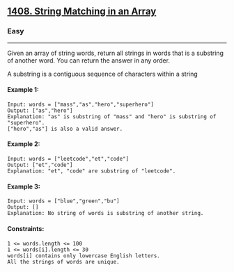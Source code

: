 [1408. String Matching in an Array](https://leetcode.com/problems/string-matching-in-an-array/?envType=daily-question&envId=2025-01-07)
---------------------------------------------------------------------------------------------------------------------------------------------

### Easy
---------------------------------------------------------------------------------------------------------------------------------------------

Given an array of string words, return all strings in words that is a substring of another word. You can return the answer in any order.

A substring is a contiguous sequence of characters within a string

#### Example 1:
```
Input: words = ["mass","as","hero","superhero"]
Output: ["as","hero"]
Explanation: "as" is substring of "mass" and "hero" is substring of "superhero".
["hero","as"] is also a valid answer.
```
#### Example 2:
```
Input: words = ["leetcode","et","code"]
Output: ["et","code"]
Explanation: "et", "code" are substring of "leetcode".
```
#### Example 3:
```
Input: words = ["blue","green","bu"]
Output: []
Explanation: No string of words is substring of another string.
```
#### Constraints:
```
1 <= words.length <= 100
1 <= words[i].length <= 30
words[i] contains only lowercase English letters.
All the strings of words are unique.
```

